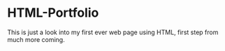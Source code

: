 # HTML-Portfolio
This is just a look into my first ever web page using HTML, first step from much more coming.
